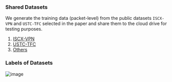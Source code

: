 ### Shared Datasets
We generate the training data (packet-level) from the public datasets `ISCX-VPN` and `USTC-TFC` selected in the paper and share them to the cloud drive for testing purposes.

1. [ISCX-VPN](https://drive.google.com/drive/folders/1is609sosAdqf9YJAfwr72hBqM4OeNuZq?usp=sharing)
2. [USTC-TFC](https://drive.google.com/file/d/1F09zxln9iFg2HWoqc6m4LKFhYK7cDQv_/view?usp=sharing)
3. [Others](https://drive.google.com/drive/folders/1is609sosAdqf9YJAfwr72hBqM4OeNuZq?usp=sharing)

### Labels of Datasets

![image](https://user-images.githubusercontent.com/20349381/167751578-655a1e5c-c45d-4fda-8324-5c95a5e1d476.png)
